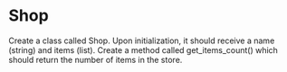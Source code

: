 # Shop
Create a class called Shop. Upon initialization, it should receive a name (string) and items (list). Create a method called get_items_count() which should return the number of items in the store.